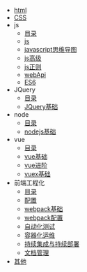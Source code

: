 * [html](html/html.md)
* [CSS](css/css.md)
* js
  * [目录](js/_sidebar.md)
  * [js](js/javascript.md)
  * [javascript思维导图](js/思维导图.md)
  * [js高级](js/js高级.md)
  * [js正则](js/js正则.md)
  * [webApi](js/WebAPI.md)
  * [ES6](js/es6.md)
* JQuery
  * [目录](JQurey/_sidebar.md)
  * [JQuery基础](JQurey/jQurey笔记.md)
* node
  * [目录](node/_sidebar.md)
  * [nodejs基础](node/node.md)
* vue
  * [目录](vue/_sidebar.md)
  * [vue基础](vue/vue基础.md)
  * [vue进阶](vue/vue.md)
  * [vuex基础](vue/vuex.md)
* 前端工程化
  * [目录](webpack/_sidebar.md)
  * [配置](webpack/peizhi.md)
  * [webpack基础](webpack/webpack.md)
  * [webpack配置](webpack/webpack进阶.md)
  * [自动化测试](webpack/automatiTest.md)
  * [容器化运维](webpack/容器化运维.md)
  * [持续集成与持续部署](webpack/deploy.md)
  * [文档管理](webpack/dims.md)
* [其他](qita/_sidebar.md)